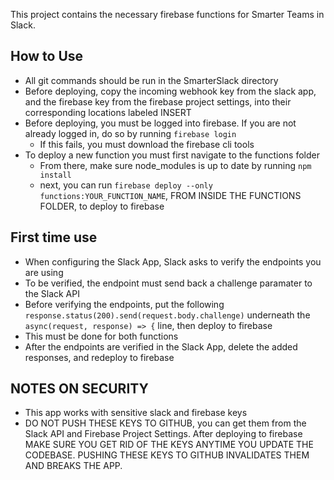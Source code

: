 This project contains the necessary firebase functions for Smarter Teams in Slack.

## How to Use
- All git commands should be run in the SmarterSlack directory
- Before deploying, copy the incoming webhook key from the slack app, and the firebase key from the firebase project settings, into their corresponding locations labeled INSERT
- Before deploying, you must be logged into firebase. If you are not already logged in, do so by running `firebase login`
  - If this fails, you must download the firebase cli tools
- To deploy a new function you must first navigate to the functions folder
  - From there, make sure node_modules is up to date by running `npm install`
  - next, you can run 
    `firebase deploy --only functions:YOUR_FUNCTION_NAME`,
    FROM INSIDE THE FUNCTIONS FOLDER, to deploy to firebase
  
## First time use
- When configuring the Slack App, Slack asks to verify the endpoints you are using
- To be verified, the endpoint must send back a challenge paramater to the Slack API 
- Before verifying the endpoints, put the following
  `response.status(200).send(request.body.challenge)`
  underneath the `async(request, response) => {` line, then deploy to firebase
 - This must be done for both functions
 - After the endpoints are verified in the Slack App, delete the added responses, and redeploy to firebase

## NOTES ON SECURITY

- This app works with sensitive slack and firebase keys
- DO NOT PUSH THESE KEYS TO GITHUB, you can get them from the Slack API and Firebase Project Settings. After deploying to firebase MAKE SURE YOU GET RID OF THE KEYS ANYTIME YOU UPDATE THE CODEBASE. PUSHING THESE KEYS TO GITHUB INVALIDATES THEM AND BREAKS THE APP.

